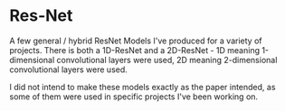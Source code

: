 # Res-Net

A few general / hybrid ResNet Models I've produced for a variety of projects. There is both a 1D-ResNet and a 2D-ResNet - 1D meaning 1-dimensional convolutional layers were used, 2D meaning 2-dimensional convolutional layers were used.

I did not intend to make these models exactly as the paper intended, as some of them were used in specific projects I've been working on.
